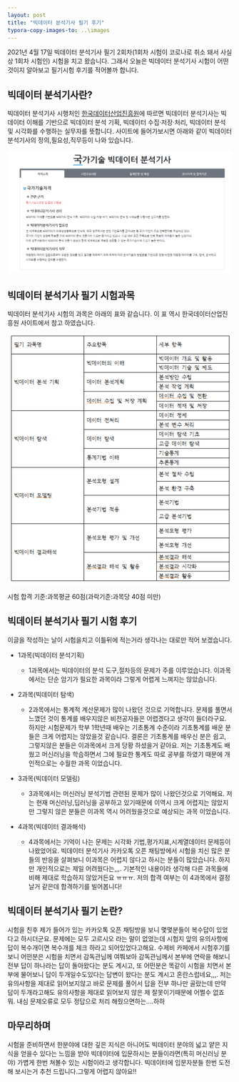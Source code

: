 ```yaml
---
layout: post
title: "빅데이터 분석기사 필기 후기"
typora-copy-images-to: ..\images
---
```




2021년 4월 17일 빅데이터 분석기사 필기 2회차(1회차 시험이 코로나로 취소 돼서 사실상 1회차 시험인) 시험을 치고 왔습니다.  그래서 오늘은 빅데이터 분석기사 시험이 어떤것이지 알아보고 필기시험 후기를 적어볼까 합니다.



## 빅데이터 분석기사란?

빅데이터 분석기사 시행처인 [한국데이터산업진흥원](https://www.dataq.or.kr/www/sub/a_07.do)에 따르면 빅데이터 분석기사는 빅데이터 이해를 기반으로 빅데이터 분석 기획, 빅데이터 수집·저장·처리, 빅데이터 분석 및 시각화를 수행하는 실무자를 뜻합니다.  사이트에 들어가보시면 아래와 같이 빅데이터 분석기사의 정의,필요성,직무등이 나와 있습니다.



<img src="..\images\bigdata.png" alt="bigdata" style="zoom: 67%;" />

## 빅데이터 분석기사 필기 시험과목

빅데이터 분석기사 시험의 과목은 아래의 표와 같습니다. 이 표 역시 한국데이터산업진흥원 사이트에서 참고 하였습니다.

<img src="..\images\subject.png" alt="subject"  />

시험 합격 기준:과목평균 60점(과락기준:과목당 40점 미만)



## 빅데이터 분석기사 필기 시험 후기

이글을 작성하는 날이 시험을치고 이틀뒤에 적는거라 생각나는 대로만 적어 보겠습니다.

- 1과목(빅데이터 분석기획)
  - 1과목에서는 빅데이터의 분석 도구,절차등의 문제가 주를 이루었습니다. 이과목에서는 단순 암기가 필요한 과목이라 그렇게 어렵게 느껴지는 않았습니다.

- 2과목(빅데이터 탐색)
  - 2과목에서는 통계적 계산문제가 많이 나왔던 것으로 기억합니다. 문제를 풀면서 느꼈던 것이 통계를 배우지않은 비전공자들은 어렵겠다고 생각이 들더라구요.하지만 시험문제가 학부 1학년때 배우는 기초통계 수준이라 기초통계를 배운 분들은 크게 어렵지는 않았을것 같습니다. 결론은 기초통계를 배우신 분은 쉽고, 그렇지않은 분들은 이과목에서 크게 당황 하셨을거 같아요. 저는 기초통계도 배웠고 머신러닝을 학습하면서 그에 필요한 통계도 따로 공부를 하였기 때문에 개인적으로는 수월한 과목 이었습니다.
- 3과목(빅데이터 모델링)
  - 3과목에서는 머신러닝 분석기법 관련된 문제가 많이 나왔던것으로 기억해요. 저는 현재 머신러닝,딥러닝을 공부하고 있기때문에 이역시 크게 어렵지는 않았지만 그렇지 않은 분들은 이과목 역시 어려웠을것으로 예상되는 과목 이었습니다.
- 4과목(빅데이터 결과해석)
  - 4과목에서는 기억이 나는 문제는 시각화 기법,평가지표,시계열데이터 문제등이 나왔었어요. 빅데이터 분석기사 카카오톡 오픈 채팅방에서 시험을 치신 많은 분들의 반응을 살펴보니 이과목은 어렵지 않다고 하시는 분들이 많았습니다. 하지만 개인적으로는 제일 어려웠다는,,,. 기본적인 내용이라 생각해 다른 과목들에 비해 제대로 학습하지 않았거든요 ㅠㅠㅠ. 저의 합격 여부는 이 4과목에서 결정날거 같은데 합격하기를 빌어봅니다!



## 빅데이터 분석기사 필기 논란?

시험을 친후 제가 들어가 있는 카카오톡 오픈 채팅방을 보니 몇몇분들이 복수답이 있었다고 하시더군요. 문제에는 모두 고르시오 라는 말이 없었는데 시험지 앞의 유의사항에 답이 복수개이면 복수개를 체크 하라고 되어있었다고해요. 수제비 카페에서 시험후기를 보니 어떤분은 시험을 치면서 감독관님께 여쭤보아 감독관님께서 본부에 연락을 해보니 전부 답이 하나라는 답이 돌아왔다는 분도 계시고, 또 어떤분은 똑같이 시험을 치면서 본부에 물어보니 답이 두개일수도있다는 답변이 왔다는 분도 계시고 혼란스럽네요,,,. 저는 유의사항을 제대로 읽어보지않고 바로 문제를 풀어서 답을 전부 하나만 골랐는데 만약 답이 두개라고해도 유의사항을 제대로 읽어보지 않은 제 잘못이기때문에 어쩔수 없죠 뭐. 내심 문제오류로 모두 정답으로 처리 해줬으면하는....하하



## 마무리하며

시험을 준비하면서 한분야에 대한 깊은 지식은 아니어도 빅데이터 분야의 넓고 얕은 지식을 얻을수 있다는 느낌을 받아 빅데이터에 입문하시는 분들이라면(특히 머신러닝 분야) 가볍게 한번 쳐볼수 있는 시험이라고 생각합니다. 빅데이터에 입문자분들 한번 도전해 보시는거 추천 드립니다.그렇게 어렵지 않아요!!

